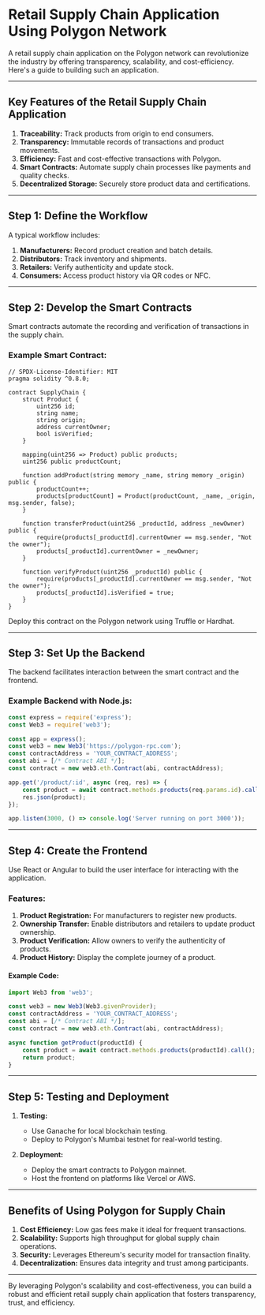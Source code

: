 # Retail Supply Chain Application Using Polygon Network

A retail supply chain application on the Polygon network can revolutionize the industry by offering transparency, scalability, and cost-efficiency. Here's a guide to building such an application.

---

## Key Features of the Retail Supply Chain Application

1. **Traceability:** Track products from origin to end consumers.
2. **Transparency:** Immutable records of transactions and product movements.
3. **Efficiency:** Fast and cost-effective transactions with Polygon.
4. **Smart Contracts:** Automate supply chain processes like payments and quality checks.
5. **Decentralized Storage:** Securely store product data and certifications.

---

## Step 1: Define the Workflow

A typical workflow includes:

1. **Manufacturers:** Record product creation and batch details.
2. **Distributors:** Track inventory and shipments.
3. **Retailers:** Verify authenticity and update stock.
4. **Consumers:** Access product history via QR codes or NFC.

---

## Step 2: Develop the Smart Contracts

Smart contracts automate the recording and verification of transactions in the supply chain.

### Example Smart Contract:
```solidity
// SPDX-License-Identifier: MIT
pragma solidity ^0.8.0;

contract SupplyChain {
    struct Product {
        uint256 id;
        string name;
        string origin;
        address currentOwner;
        bool isVerified;
    }

    mapping(uint256 => Product) public products;
    uint256 public productCount;

    function addProduct(string memory _name, string memory _origin) public {
        productCount++;
        products[productCount] = Product(productCount, _name, _origin, msg.sender, false);
    }

    function transferProduct(uint256 _productId, address _newOwner) public {
        require(products[_productId].currentOwner == msg.sender, "Not the owner");
        products[_productId].currentOwner = _newOwner;
    }

    function verifyProduct(uint256 _productId) public {
        require(products[_productId].currentOwner == msg.sender, "Not the owner");
        products[_productId].isVerified = true;
    }
}
```

Deploy this contract on the Polygon network using Truffle or Hardhat.

---

## Step 3: Set Up the Backend

The backend facilitates interaction between the smart contract and the frontend.

### Example Backend with Node.js:
```javascript
const express = require('express');
const Web3 = require('web3');

const app = express();
const web3 = new Web3('https://polygon-rpc.com');
const contractAddress = 'YOUR_CONTRACT_ADDRESS';
const abi = [/* Contract ABI */];
const contract = new web3.eth.Contract(abi, contractAddress);

app.get('/product/:id', async (req, res) => {
    const product = await contract.methods.products(req.params.id).call();
    res.json(product);
});

app.listen(3000, () => console.log('Server running on port 3000'));
```

---

## Step 4: Create the Frontend

Use React or Angular to build the user interface for interacting with the application.

### Features:

1. **Product Registration:** For manufacturers to register new products.
2. **Ownership Transfer:** Enable distributors and retailers to update product ownership.
3. **Product Verification:** Allow owners to verify the authenticity of products.
4. **Product History:** Display the complete journey of a product.

#### Example Code:
```javascript
import Web3 from 'web3';

const web3 = new Web3(Web3.givenProvider);
const contractAddress = 'YOUR_CONTRACT_ADDRESS';
const abi = [/* Contract ABI */];
const contract = new web3.eth.Contract(abi, contractAddress);

async function getProduct(productId) {
    const product = await contract.methods.products(productId).call();
    return product;
}
```

---

## Step 5: Testing and Deployment

1. **Testing:**
   - Use Ganache for local blockchain testing.
   - Deploy to Polygon's Mumbai testnet for real-world testing.

2. **Deployment:**
   - Deploy the smart contracts to Polygon mainnet.
   - Host the frontend on platforms like Vercel or AWS.

---

## Benefits of Using Polygon for Supply Chain

1. **Cost Efficiency:** Low gas fees make it ideal for frequent transactions.
2. **Scalability:** Supports high throughput for global supply chain operations.
3. **Security:** Leverages Ethereum's security model for transaction finality.
4. **Decentralization:** Ensures data integrity and trust among participants.

---

By leveraging Polygon's scalability and cost-effectiveness, you can build a robust and efficient retail supply chain application that fosters transparency, trust, and efficiency.

